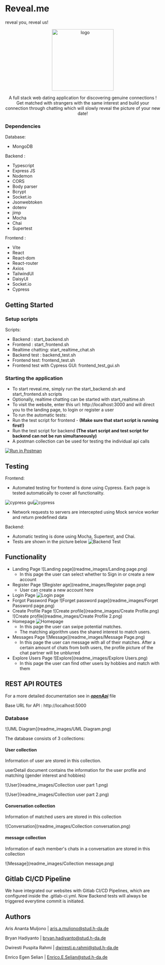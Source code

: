 # Reveal.me
reveal you, reveal us!

<p style="text-align: center;">
<img alt="logo" src="./readme_images/Logo.png" height="200" />
</p>

<p align="center">
A full stack web dating application for discovering genuine connections ! Get matched with strangers with the same
interest and build your connection through chatting which will slowly reveal the picture of your new date!
</p>

### Dependencies

Database:

- MongoDB

Backend :

- Typescript
- Express JS
- Nodemon
- CORS
- Body parser
- Bcrypt
- Socket.io
- Jsonwebtoken
- dotenv
- jimp
- Mocha
- Chai
- Supertest

Frontend :

- Vite
- React
- React-dom
- React-router
- Axios
- TailwindUI
- DaisyUI
- Socket.io
- Cypress

## Getting Started

### Setup scripts

Scripts:

- Backend : start_backend.sh
- Frontend : start_frontend.sh
- Realtime chatting: start_realtime_chat.sh
- Backend test : backend_test.sh
- Frontend test: frontend_test.sh
- Frontend test with Cypress GUI: frontend_test_gui.sh

### Starting the application

- To start reveal.me, simply run the start_backend.sh and start_frontend.sh scripts
- Optionally, realtime chatting can be started with start_realtime.sh
- To visit the website, enter this url: http://localhost:3000 and  will direct you to the landing page, to login or register a user
- To run the automatic tests:
- Run the test script for frontend - **(Make sure that start script is running first!)**
- Run the test script for backend **(The start script and test script for backend can not be run simultaneously)**
- A postman collection can be used for testing the individual api calls

[![Run in Postman](https://run.pstmn.io/button.svg)](https://app.getpostman.com/run-collection/cf4410757371a6823eb0?action=collection%2Fimport)

## Testing

Frontend:

- Automated testing for frontend is done using Cypress. Each page is tested automatically to cover all functionality.

![cypress gui](readme_images/cypress.png)![cypress](readme_images/cypressTest.PNG)

- Network requests to servers are intercepted using Mock service worker and return predefined data

Backend:

- Automatic testing is done using Mocha, Supertest, and Chai.
- Tests are shown in the picture below
  ![Backend Test](readme_images/BackendTest.png)

## Functionality
- Landing Page
![Landing page](readme_images/Landing page.png)
    - In this page the user can select whether to Sign in or create a new account
- Register Page
![Register age](readme_images/Register page.png)
    - User can create a new account here
- Login Page
![Login page](readme_images/LoginPage.png)
- Forgot Password Page
![Forget password page](readme_images/Forget Password page.png)
- Create Profile Page
![Create profile](readme_images/Create Profile.png)
![Create profile](readme_images/Create Profile 2.png)
- Homepage 
![Homepage](readme_images/Homepage.png)
    - In this page the user can swipe potential matches.
    - The matching algorithm uses the shared interest to match users.
- Messages Page
  ![Message](readme_images/Message Page.png)
    - In this page the user can message with all of their matches. After a certain amount of chats from both users, the
  profile picture of the chat partner will be unblurred
- Explore Users Page
  ![Explore](readme_images/Explore Users.png)
    - In this page the user can find other users by hobbies and match with them

## REST API ROUTES

For a more detailed documentation see in **_[openApi]_** file

Base URL for API : http://localhost:5000

[openApi]: https://code.fbi.h-da.de/stdwrahm/reveal.me/-/blob/main/Backend/reveal.me/openApi/openapi.yaml#/

### Database

![UML Diagram](readme_images/UML Diagram.png)


The database consists of 3 collections:

#### User collection
Information of user are stored in this collection.

userDetail document contains the information for the user profile and matching (gender interest and hobbies)

![User](readme_images/Collection user part 1.png)

![User](readme_images/Collection user part 2.png)

#### Conversation collection
Information of matched users are stored in this collection

![Conversation](readme_images/Collection conversation.png)

#### message collection
Information of each member's chats in a conversation are stored in this collection

![Message](readme_images/Collection message.png)

## Gitlab CI/CD Pipeline
We have integrated our websites with Gitlab CI/CD Pipelines, which are configured inside the .gitlab-ci.yml. 
Now Backend tests will always be triggered everytime commit is initiated.

## Authors

Aris Ananta Muljono | aris.a.muljono@stud.h-da.de

Bryan Hadiyanto | bryan.hadiyanto@stud.h-da.de

Dwiresti Puspita Rahmi | dwiresti.p.rahmi@stud.h-da.de

Enrico Egen Selian | Enrico.E.Selian@stud.h-da.de

